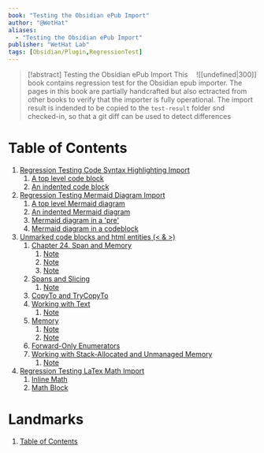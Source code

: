 ```yaml
---
book: "Testing the Obsidian ePub Import"
author: "@WetHat"
aliases: 
  - "Testing the Obsidian ePub Import"
publisher: "WetHat Lab"
tags: [Obsidian/Plugin,RegressionTest]
---
```


> [!abstract] Testing the Obsidian ePub Import
> <span style="float:Right;">![[undefined|300]]</span>
> This book contains regression test for the Obsidian epub importer. The pages in this book are partially handcrafted but also ectracted from other books to verify that the importer is fully operational. The import result is indended to be copied to the `test-result` folder snd checked-in, so that a git diff can be used to detect differences

# Table of Contents

1. [Regression Testing Code Syntax Highlighting Import](Code%20Syntax%20highlighting.md)
    1. [A top level code block](Code%20Syntax%20highlighting.md#^sigil-toc-id-1)
    2. [An indented code block](Code%20Syntax%20highlighting.md#^sigil-toc-id-2)
2. [Regression Testing Mermaid Diagram Import](Mermaid%20Diagrams.md)
    1. [A top level Mermaid diagram](Mermaid%20Diagrams.md#^sigil-toc-id-1)
    2. [An indented Mermaid diagram](Mermaid%20Diagrams.md#^sigil-toc-id-2)
    3. [Mermaid diagram in a 'pre'](Mermaid%20Diagrams.md#^sigil-toc-id-1)
    4. [Mermaid diagram in a codeblock](Mermaid%20Diagrams.md#^sigil-toc-id-1)
3. [Unmarked code blocks and html entities (< & >)](Unmarked%20code%20blocks%20and%20html%20entities%20(＜%20＆%20＞).md)
    1. [Chapter 24. Span<T> and Memory<T>](Unmarked%20code%20blocks%20and%20html%20entities%20(＜%20＆%20＞).md#^sigil-toc-id-17)
        1. [Note](Unmarked%20code%20blocks%20and%20html%20entities%20(＜%20＆%20＞).md#^sigil-toc-id-3)
        2. [Note](Unmarked%20code%20blocks%20and%20html%20entities%20(＜%20＆%20＞).md#^sigil-toc-id-4)
        3. [Note](Unmarked%20code%20blocks%20and%20html%20entities%20(＜%20＆%20＞).md#^sigil-toc-id-5)
    2. [Spans and Slicing](Unmarked%20code%20blocks%20and%20html%20entities%20(＜%20＆%20＞).md#^sigil-toc-id-6)
        1. [Note](Unmarked%20code%20blocks%20and%20html%20entities%20(＜%20＆%20＞).md#^sigil-toc-id-7)
    3. [CopyTo and TryCopyTo](Unmarked%20code%20blocks%20and%20html%20entities%20(＜%20＆%20＞).md#^sigil-toc-id-8)
    4. [Working with Text](Unmarked%20code%20blocks%20and%20html%20entities%20(＜%20＆%20＞).md#^sigil-toc-id-9)
        1. [Note](Unmarked%20code%20blocks%20and%20html%20entities%20(＜%20＆%20＞).md#^sigil-toc-id-10)
    5. [Memory<T>](Unmarked%20code%20blocks%20and%20html%20entities%20(＜%20＆%20＞).md#^sigil-toc-id-11)
        1. [Note](Unmarked%20code%20blocks%20and%20html%20entities%20(＜%20＆%20＞).md#^sigil-toc-id-12)
        2. [Note](Unmarked%20code%20blocks%20and%20html%20entities%20(＜%20＆%20＞).md#^sigil-toc-id-13)
    6. [Forward-Only Enumerators](Unmarked%20code%20blocks%20and%20html%20entities%20(＜%20＆%20＞).md#^sigil-toc-id-14)
    7. [Working with Stack-Allocated and Unmanaged Memory](Unmarked%20code%20blocks%20and%20html%20entities%20(＜%20＆%20＞).md#^sigil-toc-id-15)
        1. [Note](Unmarked%20code%20blocks%20and%20html%20entities%20(＜%20＆%20＞).md#^sigil-toc-id-16)
4. [Regression Testing LaTex Math Import](LaTeX%20Math.md)
    1. [Inline Math](LaTeX%20Math.md#^sigil-toc-id-1)
    2. [Math Block](LaTeX%20Math.md#^sigil-toc-id-2)

# Landmarks

1. [Table of Contents](ePub%20NAV.md)